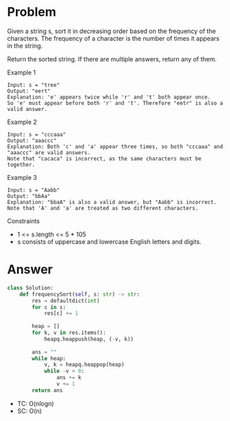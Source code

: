 # Problem
Given a string s, sort it in decreasing order based on the frequency of the characters. The frequency of a character is the number of times it appears in the string.

Return the sorted string. If there are multiple answers, return any of them.

Example 1
```
Input: s = "tree"
Output: "eert"
Explanation: 'e' appears twice while 'r' and 't' both appear once.
So 'e' must appear before both 'r' and 't'. Therefore "eetr" is also a valid answer.
```

Example 2
```
Input: s = "cccaaa"
Output: "aaaccc"
Explanation: Both 'c' and 'a' appear three times, so both "cccaaa" and "aaaccc" are valid answers.
Note that "cacaca" is incorrect, as the same characters must be together.
```

Example 3
```
Input: s = "Aabb"
Output: "bbAa"
Explanation: "bbaA" is also a valid answer, but "Aabb" is incorrect.
Note that 'A' and 'a' are treated as two different characters.
```

Constraints
- 1 <= s.length <= 5 * 105
- s consists of uppercase and lowercase English letters and digits.
# Answer
```python
class Solution:
    def frequencySort(self, s: str) -> str:
        res = defaultdict(int)
        for c in s:
            res[c] += 1
        
        heap = []
        for k, v in res.items():
            heapq.heappush(heap, (-v, k))
        
        ans = ""
        while heap:
            v, k = heapq.heappop(heap)
            while -v > 0:
                ans += k
                v += 1
        return ans
```
- TC: O(nlogn)
- SC: O(n)